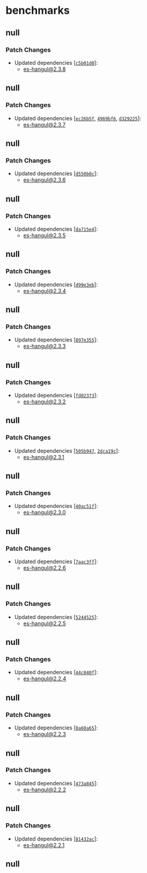 # benchmarks

## null

### Patch Changes

- Updated dependencies [[`c5b01d0`](https://github.com/toss/es-hangul/commit/c5b01d029509dc6e39a5fd9376fad7dbe116bc9c)]:
  - es-hangul@2.3.8

## null

### Patch Changes

- Updated dependencies [[`ec26b5f`](https://github.com/toss/es-hangul/commit/ec26b5fa95394ca48ebac2aa94ef0c771338723b), [`4969bf6`](https://github.com/toss/es-hangul/commit/4969bf6f4b5b5a8d40e2e6ca3543c8842aed702f), [`d329225`](https://github.com/toss/es-hangul/commit/d32922544537fa1ef2087f8f18337346d04a9dbe)]:
  - es-hangul@2.3.7

## null

### Patch Changes

- Updated dependencies [[`d550b0c`](https://github.com/toss/es-hangul/commit/d550b0c97af39cf241f4265d423451bb6c7b6fc6)]:
  - es-hangul@2.3.6

## null

### Patch Changes

- Updated dependencies [[`da715e4`](https://github.com/toss/es-hangul/commit/da715e4438577811bbe46c67e511d57bea483872)]:
  - es-hangul@2.3.5

## null

### Patch Changes

- Updated dependencies [[`d99e3eb`](https://github.com/toss/es-hangul/commit/d99e3eb719f5520ae00ebf1eec308988c68614a1)]:
  - es-hangul@2.3.4

## null

### Patch Changes

- Updated dependencies [[`897e355`](https://github.com/toss/es-hangul/commit/897e355433b68cfe9e0d38e90d41240c6756bd7c)]:
  - es-hangul@2.3.3

## null

### Patch Changes

- Updated dependencies [[`fd02373`](https://github.com/toss/es-hangul/commit/fd023736ba9d6046cfb4c7ee390b9a034cb2ed65)]:
  - es-hangul@2.3.2

## null

### Patch Changes

- Updated dependencies [[`505b947`](https://github.com/toss/es-hangul/commit/505b947e0d37ac3a77d19e955986daf67fa90fc2), [`2dca19c`](https://github.com/toss/es-hangul/commit/2dca19c2e002712e3ff9902238d0d7683a6ab1c4)]:
  - es-hangul@2.3.1

## null

### Patch Changes

- Updated dependencies [[`40ac51f`](https://github.com/toss/es-hangul/commit/40ac51f5daa3d1724bfa5226ef8c262fb5a2fee9)]:
  - es-hangul@2.3.0

## null

### Patch Changes

- Updated dependencies [[`7aac3ff`](https://github.com/toss/es-hangul/commit/7aac3ff3b5dd25a4a4ea210f17cd7771e6dda311)]:
  - es-hangul@2.2.6

## null

### Patch Changes

- Updated dependencies [[`5244525`](https://github.com/toss/es-hangul/commit/5244525035fc774b4dd3591ce50b4316fdd73ffd)]:
  - es-hangul@2.2.5

## null

### Patch Changes

- Updated dependencies [[`44c840f`](https://github.com/toss/es-hangul/commit/44c840fa430d985c7d54302b8dabf5bec106cb8d)]:
  - es-hangul@2.2.4

## null

### Patch Changes

- Updated dependencies [[`0a60a65`](https://github.com/toss/es-hangul/commit/0a60a6553060e86580a3e4ba9eb1b4479c8bdd7d)]:
  - es-hangul@2.2.3

## null

### Patch Changes

- Updated dependencies [[`473a845`](https://github.com/toss/es-hangul/commit/473a8451f21380b57a03d9dfb0ff9925c1f1fbed)]:
  - es-hangul@2.2.2

## null

### Patch Changes

- Updated dependencies [[`81432ac`](https://github.com/toss/es-hangul/commit/81432ac117c929d4578935354bd4262c68072d32)]:
  - es-hangul@2.2.1

## null
